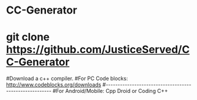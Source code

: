 # CC-Generator
# git clone https://github.com/JusticeServed/CC-Generator
#Download a c++ compiler.
#For PC Code blocks: http://www.codeblocks.org/downloads
#-------------------------------------------------------
#For Android/Mobile: Cpp Droid or Coding C++
